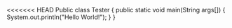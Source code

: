 <<<<<<< HEAD
Public class Tester
{
    public static void main(String args[])
    {
        System.out.println("Hello World!");
    }
}
